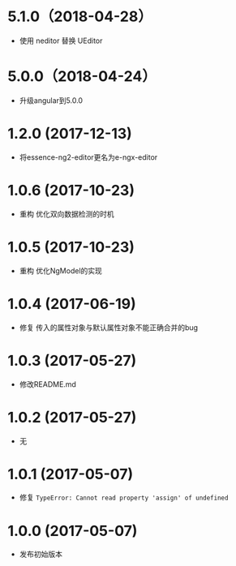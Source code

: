# 5.1.0（2018-04-28）

- 使用 neditor 替换 UEditor

# 5.0.0（2018-04-24）

- 升级angular到5.0.0

# 1.2.0 (2017-12-13)

- 将essence-ng2-editor更名为e-ngx-editor

# 1.0.6 (2017-10-23)

- 重构 优化双向数据检测的时机

# 1.0.5 (2017-10-23)

- 重构 优化NgModel的实现

# 1.0.4 (2017-06-19)

- 修复 传入的属性对象与默认属性对象不能正确合并的bug

# 1.0.3 (2017-05-27)

- 修改README.md

# 1.0.2 (2017-05-27)

- 无

# 1.0.1 (2017-05-07)

- 修复 `TypeError: Cannot read property 'assign' of undefined`

# 1.0.0 (2017-05-07)

- 发布初始版本
